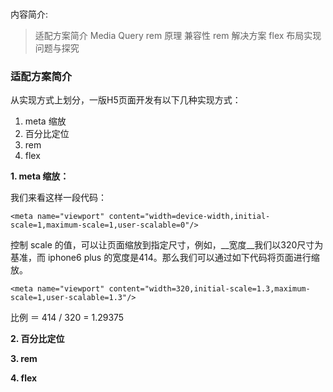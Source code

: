 # 

内容简介:

> 适配方案简介
> Media Query
> rem 原理
> 兼容性 rem 解决方案
> flex 布局实现
> 问题与探究

### 适配方案简介

从实现方式上划分，一版H5页面开发有以下几种实现方式：

1. meta 缩放
2. 百分比定位
3. rem
4. flex


__1. meta 缩放：__

我们来看这样一段代码：

```
<meta name="viewport" content="width=device-width,initial-scale=1,maximum-scale=1,user-scalable=0"/>
```

控制 scale 的值，可以让页面缩放到指定尺寸，例如，__宽度__我们以320尺寸为基准，而 iphone6 plus 的宽度是414。那么我们可以通过如下代码将页面进行缩放。

```
<meta name="viewport" content="width=320,initial-scale=1.3,maximum-scale=1,user-scalable=1.3"/>
```

比例 ＝ 414 / 320 = 1.29375

__2. 百分比定位__

__3. rem__

__4. flex__